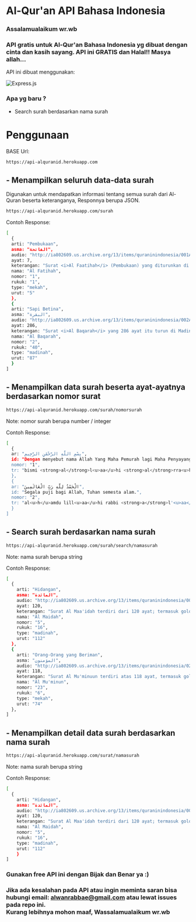 # Al-Qur'an API Bahasa Indonesia
### Assalamualaikum wr.wb
### API gratis untuk Al-Qur'an Bahasa Indonesia yg dibuat dengan cinta dan kasih sayang. API ini GRATIS dan Halal!! Masya allah...

API ini dibuat menggunakan: <br>

<img alt="Express.js" src="https://img.shields.io/badge/express.js%20-%23404d59.svg?&style=for-the-badge"/>

### Apa yg baru ?
- Search surah berdasarkan nama surah

# Penggunaan

BASE Url:
```bash
https://api-alquranid.herokuapp.com
```

## - Menampilkan seluruh data-data surah
Digunakan untuk mendapatkan informasi tentang semua surah dari Al-Quran beserta keteranganya, Responnya berupa JSON.
```bash
https://api-alquranid.herokuapp.com/surah
```
Contoh Response: 
```bash
[
  {
  arti: "Pembukaan",
  asma: "الفاتحة",
  audio: "http://ia802609.us.archive.org/13/items/quraninindonesia/001AlFaatihah.mp3",
  ayat: 7,
  keterangan: "Surat <i>Al Faatihah</i> (Pembukaan) yang diturunkan di Mekah dan terdiri dari 7 ayat adalah surat yang pertama-tama diturunkan dengan lengkap diantara surat-surat yang ada dalam Al Quran dan termasuk golongan surat Makkiyyah. Surat ini disebut <i>Al Faatihah</i> (Pembukaan), karena dengan surat inilah dibuka dan dimulainya Al Quran. Dinamakan <i>Ummul Quran</i> (induk Al Quran) atau <i>Ummul Kitaab</i> (induk Al Kitaab) karena dia merupakan induk dari semua isi Al Quran, dan karena itu diwajibkan membacanya pada tiap-tiap sembahyang.<br> Dinamakan pula <i>As Sab'ul matsaany</i> (tujuh yang berulang-ulang) karena ayatnya tujuh dan dibaca berulang-ulang dalam sholat.",
  nama: "Al Fatihah",
  nomor: "1",
  rukuk: "1",
  type: "mekah",
  urut: "5"
  },
  {
  arti: "Sapi Betina",
  asma: "البقرة",
  audio: "http://ia802609.us.archive.org/13/items/quraninindonesia/002AlBaqarah.mp3",
  ayat: 286,
  keterangan: "Surat <i>Al Baqarah</i> yang 286 ayat itu turun di Madinah yang sebahagian besar diturunkan pada permulaan tahun Hijrah, kecuali ayat 281 diturunkan di Mina pada Hajji wadaa' (hajji Nabi Muhammad s.a.w. yang terakhir). Seluruh ayat dari surat Al Baqarah termasuk golongan Madaniyyah, merupakan surat yang terpanjang di antara surat-surat Al Quran yang di dalamnya terdapat pula ayat yang terpancang (ayat 282). Surat ini dinamai <i>Al Baqarah</i> karena di dalamnya disebutkan kisah penyembelihan sapi betina yang diperintahkan Allah kepada Bani Israil (ayat 67 sampai dengan 74), dimana dijelaskan watak orang Yahudi pada umumnya. Dinamai <i>Fusthaatul-Quran</i> (puncak Al Quran) karena memuat beberapa hukum yang tidak disebutkan dalam surat yang lain. Dinamai juga surat <i>alif-laam-miim</i> karena surat ini dimulai dengan Alif-laam-miim.",
  nama: "Al Baqarah",
  nomor: "2",
  rukuk: "40",
  type: "madinah",
  urut: "87"
  }
]
```
## - Menampilkan data surah beserta ayat-ayatnya berdasarkan nomor surat
```bash
https://api-alquranid.herokuapp.com/surah/nomorsurah
```
Note: nomor surah berupa number / integer

Contoh Response:
```bash
[
  {
  ar: "بِسْمِ اللَّهِ الرَّحْمَٰنِ الرَّحِيمِ",
  id: "Dengan menyebut nama Allah Yang Maha Pemurah lagi Maha Penyayang.",
  nomor: "1",
  tr: "bismi <strong>al</strong>l<u>aa</u>hi <strong>al</strong>rra<u>h</u>m<u>aa</u>ni <strong>al</strong>rra<u>h</u>iim<strong>i</strong>"
  },
  {
  ar: "الْحَمْدُ لِلَّهِ رَبِّ الْعَالَمِينَ",
  id: "Segala puji bagi Allah, Tuhan semesta alam.",
  nomor: "2",
  tr: "al<u>h</u>amdu lill<u>aa</u>hi rabbi <strong>a</strong>l'<u>aa</u>lamiin<strong>a</strong>"
  }
]
```
## - Search surah berdasarkan nama surah
```bash
https://api-alquranid.herokuapp.com/surah/search/namasurah
```
Note: nama surah berupa string

Contoh Response:
```bash
[
  {
    arti: "Hidangan",
    asma: "المائدة",
    audio: "http://ia802609.us.archive.org/13/items/quraninindonesia/005AlMaaidah.mp3",
    ayat: 120,
    keterangan: "Surat Al Maa'idah terdiri dari 120 ayat; termasuk golongan surat Madaniyyah. Sekalipun ada ayatnya yang turun di Mekah, namun ayat ini diturunkan sesudah Nabi Muhammad s.a.w. hijrah ke Medinah, yaitu di waktu haji wadaa'. Surat ini dinamakan <i>Al Maa'idah</i> (hidangan) karena memuat kisah pengikut-pengikut setia Nabi Isa a.s. meminta kepada Nabi Isa a.s. agar Allah menurunkan untuk mereka Al Maa'idah (hidangan makanan) dari langit (ayat 112). Dan dinamakan <i>Al Uqud</i> (perjanjian), karena kata itu terdapat pada ayat pertama surat ini, dimana Allah menyuruh agar hamba-hamba-Nya memenuhi janji prasetia terhadap Allah dan perjanjian-perjanjian yang mereka buat sesamanya. Dinamakan juga <i>Al Munqidz</i> (yang menyelamatkan), karena akhir surat ini mengandung kisah tentang Nabi Isa a.s. penyelamat pengikut-pengikut setianya dari azab Allah.",
    nama: "Al Maidah",
    nomor: "5",
    rukuk: "16",
    type: "madinah",
    urut: "112"
  },
  {
    arti: "Orang-Orang yang Beriman",
    asma: "المؤمنون",
    audio: "http://ia802609.us.archive.org/13/items/quraninindonesia/023AlMuminuun.mp3",
    ayat: 118,
    keterangan: "Surat Al Mu'minuun terdiri atas 118 ayat, termasuk golongan surat-surat Makkiyyah. Dinamai <i>Al Mu'minuun</i>, karena permulaan ayat ini manerangkan bagaimana seharusnya sifat-sifat orang mukmin yang menyebabkan keberuntungan mereka di akhirat dan ketenteraman jiwa mereka di dunia. Demikian tingginya sifat-sifat itu, hingga ia telah menjadi akhlak bagi Nabi Muhammad s.a.w.",
    nama: "Al Mu'minun",
    nomor: "23",
    rukuk: "6",
    type: "mekah",
    urut: "74"
  },
]
```

## - Menampilkan detail data surah berdasarkan nama surah
```bash
https://api-alquranid.herokuapp.com/surat/namasurah
```
Note: nama surah berupa string

Contoh Response:
```bash
[
  {
    arti: "Hidangan",
    asma: "المائدة",
    audio: "http://ia802609.us.archive.org/13/items/quraninindonesia/005AlMaaidah.mp3",
    ayat: 120,
    keterangan: "Surat Al Maa'idah terdiri dari 120 ayat; termasuk golongan surat Madaniyyah. Sekalipun ada ayatnya yang turun di Mekah, namun ayat ini diturunkan sesudah Nabi Muhammad s.a.w. hijrah ke Medinah, yaitu di waktu haji wadaa'. Surat ini dinamakan <i>Al Maa'idah</i> (hidangan) karena memuat kisah pengikut-pengikut setia Nabi Isa a.s. meminta kepada Nabi Isa a.s. agar Allah menurunkan untuk mereka Al Maa'idah (hidangan makanan) dari langit (ayat 112). Dan dinamakan <i>Al Uqud</i> (perjanjian), karena kata itu terdapat pada ayat pertama surat ini, dimana Allah menyuruh agar hamba-hamba-Nya memenuhi janji prasetia terhadap Allah dan perjanjian-perjanjian yang mereka buat sesamanya. Dinamakan juga <i>Al Munqidz</i> (yang menyelamatkan), karena akhir surat ini mengandung kisah tentang Nabi Isa a.s. penyelamat pengikut-pengikut setianya dari azab Allah.",
    nama: "Al Maidah",
    nomor: "5",
    rukuk: "16",
    type: "madinah",
    urut: "112"
    }
]
```

### Gunakan free API ini dengan Bijak dan Benar ya :)
### Jika ada kesalahan pada API atau ingin meminta saran bisa hubungi email: alwanrabbae@gmail.com atau lewat issues pada repo ini.<br>Kurang lebihnya mohon maaf, Wassalamualaikum wr.wb
